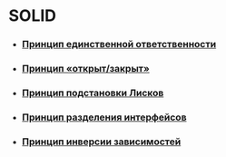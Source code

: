 # SOLID
- ### [Принцип единственной ответственности](https://github.com/mozhayka/cs2_hw/blob/master/Project/LunarCalendar/Model/Calculator/DayInformationCalculator.cs)

- ### [Принцип «открыт/закрыт»](https://github.com/mozhayka/cs2_hw/blob/master/Project/LunarCalendar/Model/Calculator/Aspect/AspectCalculator.cs) 

- ### [Принцип подстановки Лисков](https://github.com/mozhayka/cs2_hw/blob/master/Project/LunarCalendar/Model/Objects/Aspect.cs)

- ### [Принцип разделения интерфейсов](https://github.com/mozhayka/cs2_hw/blob/master/Project/LunarCalendar/UI/ConsoleUI/ConsoleRunner/ConsoleWorker.cs)

- ### [Принцип инверсии зависимостей](https://github.com/mozhayka/cs2_hw/blob/master/Project/LunarCalendar/Model/Calculator/DayInformationCalculator.cs) 

